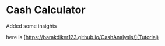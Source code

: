


# Cash Calculator 

Added some insights 

here is [https://barakdiker123.github.io/CashAnalysis/](Tutorial)
